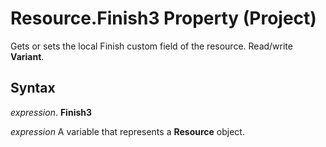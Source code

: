 
# Resource.Finish3 Property (Project)

Gets or sets the local Finish custom field of the resource. Read/write  **Variant**.


## Syntax

 _expression_. **Finish3**

 _expression_ A variable that represents a **Resource** object.

